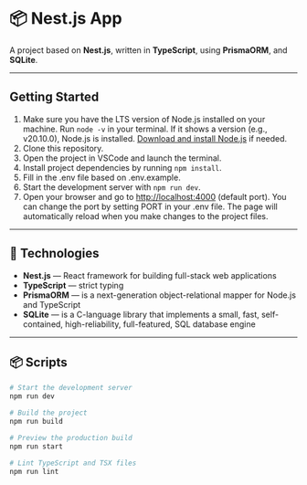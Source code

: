 # 📦 Nest.js App

A project based on **Nest.js**, written in **TypeScript**, using
**PrismaORM**, and **SQLite**.

---

## Getting Started

1. Make sure you have the LTS version of Node.js installed on your machine. Run
   `node -v` in your terminal. If it shows a version (e.g., v20.10.0), Node.js
   is installed. [Download and install Node.js](https://nodejs.org/en/) if
   needed.
2. Clone this repository.
3. Open the project in VSCode and launch the terminal.
4. Install project dependencies by running `npm install`.
5. Fill in the .env file based on .env.example.
6. Start the development server with `npm run dev`.
7. Open your browser and go to [http://localhost:4000](http://localhost:4000) (default port). You can change the port by setting PORT in your .env file.
   The page will automatically reload when you make changes to the project
   files.

---

## 🚀 Technologies

- **Nest.js** — React framework for building full-stack web applications
- **TypeScript** — strict typing
- **PrismaORM** — is a next-generation object-relational mapper for Node.js and TypeScript
- **SQLite** — is a C-language library that implements a small, fast, self-contained, high-reliability, full-featured, SQL database engine

---

## 📦 Scripts

```bash
# Start the development server
npm run dev

# Build the project
npm run build

# Preview the production build
npm run start

# Lint TypeScript and TSX files
npm run lint
```
